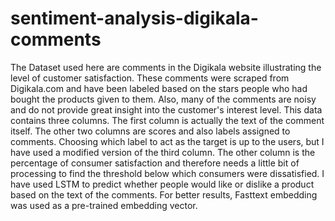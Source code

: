 # sentiment-analysis-digikala-comments

The Dataset used here are comments in the Digikala website illustrating the level of customer satisfaction. These comments were scraped from Digikala.com and have been labeled based on the stars people who had bought the products given to them. Also, many of the comments are noisy and do not provide great insight into the customer's interest level. This data contains three columns. The first column is actually the text of the comment itself. The other two columns are scores and also labels assigned to comments. Choosing which label to act as the target is up to the users, but I have used a modified version of the third column. The other column is the percentage of consumer satisfaction and therefore needs a little bit of processing to find the threshold below which consumers were dissatisfied. 
I have used LSTM to predict whether people would like or dislike a product based on the text of the comments. For better results, Fasttext embedding was used as a pre-trained embedding vector. 
